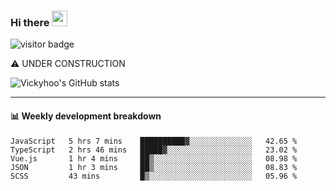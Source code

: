 ### Hi there <a href="https://www.gautamkrishnar.com/"><img src="https://media.giphy.com/media/hvRJCLFzcasrR4ia7z/giphy.gif" width="25px"></a>

![visitor badge](https://visitor-badge.glitch.me/badge?page_id=vickyhoo.vickyhoo&left_color=black&right_color=cornflowerblue)

⚠️ UNDER CONSTRUCTION

![Vickyhoo's GitHub stats](https://github-readme-stats.vercel.app/api?username=vickyhoo&theme=react&show_icons=true&count_private=true)

---

#### :bar_chart: Weekly development breakdown

<!--START_SECTION:waka-->

```text
JavaScript   5 hrs 7 mins    ██████████▓░░░░░░░░░░░░░░   42.65 %
TypeScript   2 hrs 46 mins   █████▓░░░░░░░░░░░░░░░░░░░   23.02 %
Vue.js       1 hr 4 mins     ██▒░░░░░░░░░░░░░░░░░░░░░░   08.98 %
JSON         1 hr 3 mins     ██▒░░░░░░░░░░░░░░░░░░░░░░   08.83 %
SCSS         43 mins         █▒░░░░░░░░░░░░░░░░░░░░░░░   05.96 %
```

<!--END_SECTION:waka-->


<!--
**vickyhoo/vickyhoo** is a ✨ _special_ ✨ repository because its `README.md` (this file) appears on your GitHub profile.

Here are some ideas to get you started:

- 🔭 I’m currently working on ...
- 🌱 I’m currently learning ...
- 👯 I’m looking to collaborate on ...
- 🤔 I’m looking for help with ...
- 💬 Ask me about ...
- 📫 How to reach me: ...
- 😄 Pronouns: ...
- ⚡ Fun fact: ...
-->
